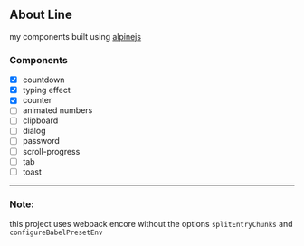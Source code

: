 ## About Line

my components built using [alpinejs](https://alpinejs.dev/)

### Components

- [x] countdown
- [x] typing effect
- [x] counter
- [ ] animated numbers
- [ ] clipboard
- [ ] dialog
- [ ] password
- [ ] scroll-progress
- [ ] tab
- [ ] toast

---

### Note:

this project uses webpack encore without the options `splitEntryChunks` and `configureBabelPresetEnv`
